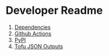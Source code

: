 # Developer Readme

1. [Dependencies](./dependencies.md)
1. [Github Actions](./github.md)
1. [PyPI](./pypi.md)
1. [Tofu JSON Outputs](./tofu_ui.md)
